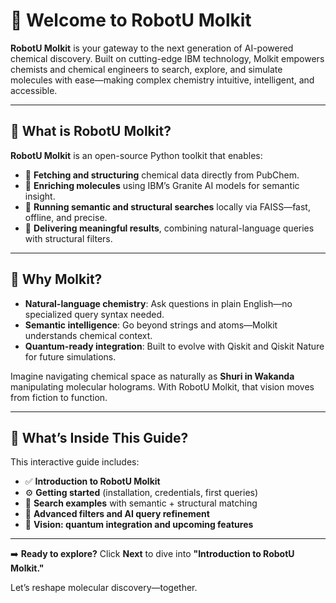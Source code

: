 # 🤖 Welcome to RobotU Molkit

**RobotU Molkit** is your gateway to the next generation of AI-powered chemical discovery. Built on cutting-edge IBM technology, Molkit empowers chemists and chemical engineers to search, explore, and simulate molecules with ease—making complex chemistry intuitive, intelligent, and accessible.

---

## 🌟 What is RobotU Molkit?

**RobotU Molkit** is an open-source Python toolkit that enables:

- 🧪 **Fetching and structuring** chemical data directly from PubChem.
- 🧠 **Enriching molecules** using IBM’s Granite AI models for semantic insight.
- 🔎 **Running semantic and structural searches** locally via FAISS—fast, offline, and precise.
- 📌 **Delivering meaningful results**, combining natural-language queries with structural filters.

---

## 🚀 Why Molkit?

- **Natural-language chemistry**: Ask questions in plain English—no specialized query syntax needed.
- **Semantic intelligence**: Go beyond strings and atoms—Molkit understands chemical context.
- **Quantum-ready integration**: Built to evolve with Qiskit and Qiskit Nature for future simulations.

Imagine navigating chemical space as naturally as **Shuri in Wakanda** manipulating molecular holograms. With RobotU Molkit, that vision moves from fiction to function.

---

## 📖 What’s Inside This Guide?

This interactive guide includes:

- ✅ **Introduction to RobotU Molkit**
- ⚙️ **Getting started** (installation, credentials, first queries)
- 🧬 **Search examples** with semantic + structural matching
- 🧠 **Advanced filters and AI query refinement**
- 🔮 **Vision: quantum integration and upcoming features**

---

➡️ **Ready to explore?** Click **Next** to dive into **"Introduction to RobotU Molkit."**

Let’s reshape molecular discovery—together.
